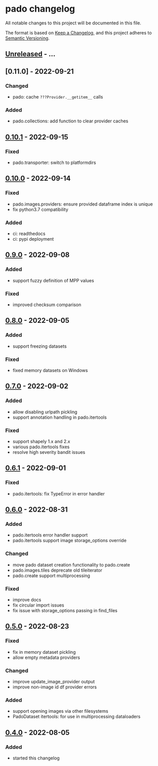 # pado changelog

All notable changes to this project will be documented in this file.

The format is based on [Keep a Changelog](https://keepachangelog.com/en/1.0.0/),
and this project adheres to [Semantic Versioning](https://semver.org/spec/v2.0.0.html).

## [Unreleased] - ...

## [0.11.0] - 2022-09-21
### Changed
- pado: cache `???Provider.__getitem__` calls

### Added
- pado.collections: add function to clear provider caches

## [0.10.1] - 2022-09-15
### Fixed
- pado.transporter: switch to platformdirs

## [0.10.0] - 2022-09-14
### Fixed
- pado.images.providers: ensure provided dataframe index is unique
- fix python3.7 compatibility

### Added
- ci: readthedocs
- ci: pypi deployment

## [0.9.0] - 2022-09-08
### Added
- support fuzzy definition of MPP values

### Fixed
- improved checksum comparison

## [0.8.0] - 2022-09-05
### Added
- support freezing datasets

### Fixed
- fixed memory datasets on Windows

## [0.7.0] - 2022-09-02
### Added
- allow disabling urlpath pickling
- support annotation handling in pado.itertools

### Fixed
- support shapely 1.x and 2.x
- various pado.itertools fixes
- resolve high severity bandit issues

## [0.6.1] - 2022-09-01
### Fixed
- pado.itertools: fix TypeError in error handler

## [0.6.0] - 2022-08-31
### Added
- pado.itertools error handler support
- pado.itertools support image storage_options override

### Changed
- move pado dataset creation functionality to pado.create
- pado.images.tiles deprecate old tileiterator
- pado.create support multiprocessing

### Fixed
- improve docs
- fix circular import issues
- fix issue with storage_options passing in find_files

## [0.5.0] - 2022-08-23
### Fixed
- fix in memory dataset pickling
- allow empty metadata providers

### Changed
- improve update_image_provider output
- improve non-image id df provider errors

### Added
- support opening images via other filesystems
- PadoDataset itertools: for use in multiprocessing dataloaders

## [0.4.0] - 2022-08-05
### Added
- started this changelog

[Unreleased]: https://github.com/Bayer-Group/pado/compare/v0.10.1...HEAD
[0.10.1]: https://github.com/Bayer-Group/pado/compare/v0.10.0...v0.10.1
[0.10.0]: https://github.com/Bayer-Group/pado/compare/v0.9.0...v0.10.0
[0.9.0]: https://github.com/Bayer-Group/pado/compare/v0.8.0...v0.9.0
[0.8.0]: https://github.com/Bayer-Group/pado/compare/v0.7.0...v0.8.0
[0.7.0]: https://github.com/Bayer-Group/pado/compare/v0.6.1...v0.7.0
[0.6.1]: https://github.com/Bayer-Group/pado/compare/v0.6.0...v0.6.1
[0.6.0]: https://github.com/Bayer-Group/pado/compare/v0.5.0...v0.6.0
[0.5.0]: https://github.com/Bayer-Group/pado/compare/v0.4.0...v0.5.0
[0.4.0]: https://github.com/Bayer-Group/pado/tree/v0.4.0
